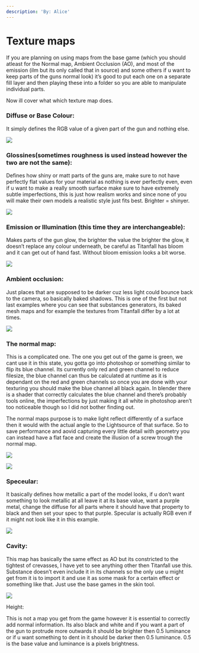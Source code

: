 ```yaml
---
description: 'By: Alice'
---
```


# Texture maps

If you are planning on using maps from the base game (which you should atleast for the Normal map, Ambient Occlusion (AO), and most of the emission (ilm but its only called that in source) and some others if u want to keep parts of the guns normal look) it’s good to put each one on a separate fill layer and then playing these into a folder so you are able to manipulate individual parts.

Now ill cover what which texture map does.

### Diffuse or Base Colour:

It simply defines the RGB value of a given part of the gun and nothing else.

![](<../../.gitbook/assets/grafik (10) (1) (1).png>)

### Glossines(sometimes roughness is used instead however the two are not the same):

Defines how shiny or matt parts of the guns are, make sure to not have perfectly flat values for your material as nothing is ever perfectly even, even if u want to make a really smooth surface make sure to have extremely subtle imperfections, this is just how realism works and since none of you will make their own models a realistic style just fits best. Brighter = shinyer.

![](<../../.gitbook/assets/grafik (19) (1) (1).png>)

### Emission or Illumination (this time they are interchangeable):

Makes parts of the gun glow, the brighter the value the brighter the glow, it doesn’t replace any colour underneath, be careful as Titanfall has bloom and it can get out of hand fast. Without bloom emission looks a bit worse.

![](<../../.gitbook/assets/grafik (5) (1) (1).png>)

### Ambient occlusion:

Just places that are supposed to be darker cuz less light could bounce back to the camera, so basically baked shadows. This is one of the first but not last examples where you can see that substances generators, its baked mesh maps and for example the textures from Titanfall differ by a lot at times.

![](<../../.gitbook/assets/grafik (12) (1) (1).png>)

### The normal map:

This is a complicated one. The one you get out of the game is green, we cant use it in this state, you gotta go into photoshop or something similar to flip its blue channel. Its currently only red and green channel to reduce filesize, the blue channel can thus be calculated at runtime as it is dependant on the red and green channels so once you are done with your texturing you should make the blue channel all black again. In blender there is a shader that correctly calculates the blue channel and there’s probably tools online, the imperfections by just making it all white in photoshop aren’t too noticeable though so I did not bother finding out.

The normal maps purpose is to make light reflect differently of a surface then it would with the actual angle to the Lightsource of that surface. So to save performance and aovid capturing every little detail with geometry you can instead have a flat face and create the illusion of a screw trough the normal map.

![](<../../.gitbook/assets/grafik (3) (1).png>)

![](<../../.gitbook/assets/grafik (9) (1).png>)

### Speceular:

It basically defines how metallic a part of the model looks, if u don’t want something to look metallic at all leave it at its base value, want a purple metal, change the diffuse for all parts where it should have that property to black and then set your spec to that purple. Specular is actually RGB even if it might not look like it in this example.

![](<../../.gitbook/assets/grafik (7) (1) (1).png>)

### Cavity:

This map has basically the same effect as AO but its constricted to the tightest of crevasses, I have yet to see anything other then Titanfall use this. Substance doesn’t even include it in its channels so the only use u might get from it is to import it and use it as some mask for a certain effect or something like that. Just use the base games in the skin tool.

![](<../../.gitbook/assets/grafik (21) (1) (1) (1).png>)

Height:

This is not a map you get from the game however it is essential to correctly add normal information. Its also black and white and if you want a part of the gun to protrude more outwards it should be brighter then 0.5 luminance or if u want something to dent in it should be darker then 0.5 luminance. 0.5 is the base value and luminance is a pixels brightness.

